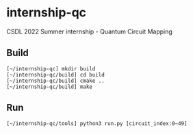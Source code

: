 # internship-qc
CSDL 2022 Summer internship - Quantum Circuit Mapping

## Build
```
[~/internship-qc] mkdir build
[~/internship-qc/build] cd build
[~/internship-qc/build] cmake ..
[~/internship-qc/build] make
```

## Run
```
[~/internship-qc/tools] python3 run.py [circuit_index:0~49]
```